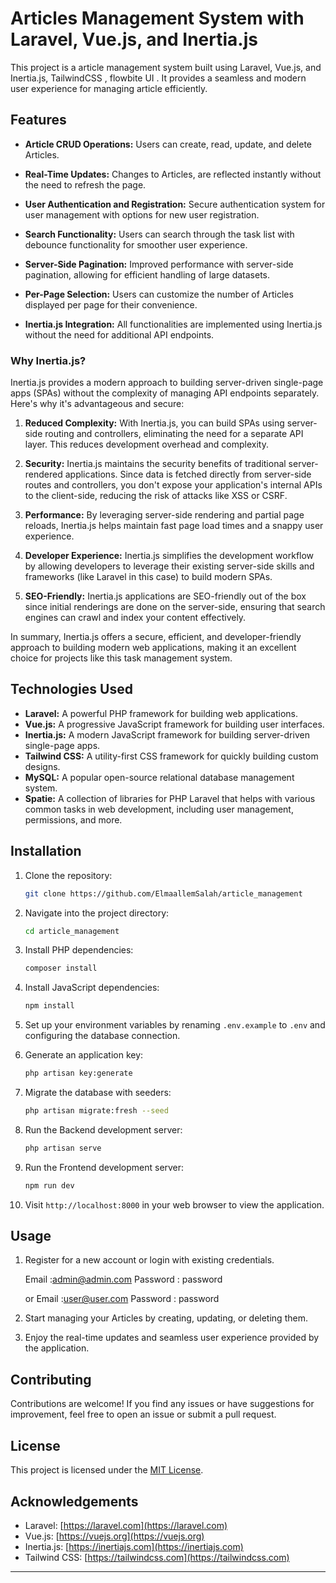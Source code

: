 # Articles Management System with Laravel, Vue.js, and Inertia.js

This project is a article management system built using Laravel, Vue.js, and Inertia.js, TailwindCSS , flowbite UI . It provides a seamless and modern user experience for managing article efficiently.

## Features

- **Article CRUD Operations:** Users can create, read, update, and delete Articles.
- **Real-Time Updates:** Changes to Articles, are reflected instantly without the need to refresh the page.
- **User Authentication and Registration:** Secure authentication system for user management with options for new user registration.

- **Search Functionality:** Users can search through the task list with debounce functionality for smoother user experience.
- **Server-Side Pagination:** Improved performance with server-side pagination, allowing for efficient handling of large datasets.
- **Per-Page Selection:** Users can customize the number of Articles displayed per page for their convenience.
- **Inertia.js Integration:** All functionalities are implemented using Inertia.js without the need for additional API endpoints.

### Why Inertia.js?

Inertia.js provides a modern approach to building server-driven single-page apps (SPAs) without the complexity of managing API endpoints separately. Here's why it's advantageous and secure:

1. **Reduced Complexity:** With Inertia.js, you can build SPAs using server-side routing and controllers, eliminating the need for a separate API layer. This reduces development overhead and complexity.

2. **Security:** Inertia.js maintains the security benefits of traditional server-rendered applications. Since data is fetched directly from server-side routes and controllers, you don't expose your application's internal APIs to the client-side, reducing the risk of attacks like XSS or CSRF.

3. **Performance:** By leveraging server-side rendering and partial page reloads, Inertia.js helps maintain fast page load times and a snappy user experience.

4. **Developer Experience:** Inertia.js simplifies the development workflow by allowing developers to leverage their existing server-side skills and frameworks (like Laravel in this case) to build modern SPAs.

5. **SEO-Friendly:** Inertia.js applications are SEO-friendly out of the box since initial renderings are done on the server-side, ensuring that search engines can crawl and index your content effectively.

In summary, Inertia.js offers a secure, efficient, and developer-friendly approach to building modern web applications, making it an excellent choice for projects like this task management system.

## Technologies Used

- **Laravel:** A powerful PHP framework for building web applications.
- **Vue.js:** A progressive JavaScript framework for building user interfaces.
- **Inertia.js:** A modern JavaScript framework for building server-driven single-page apps.
- **Tailwind CSS:** A utility-first CSS framework for quickly building custom designs.
- **MySQL:** A popular open-source relational database management system.
- **Spatie:** A collection of libraries for PHP Laravel that helps with various common tasks in web development, including user management, permissions, and more.

## Installation

1. Clone the repository:

    ```bash
    git clone https://github.com/ElmaallemSalah/article_management
    ```

2. Navigate into the project directory:

    ```bash
    cd article_management
    ```

3. Install PHP dependencies:

    ```bash
    composer install
    ```
  

4. Install JavaScript dependencies:

    ```bash
    npm install
    ```

5. Set up your environment variables by renaming `.env.example` to `.env` and configuring the database connection.

6. Generate an application key:

    ```bash
    php artisan key:generate
    ```

7. Migrate the database with seeders:

    ```bash
    php artisan migrate:fresh --seed
    ```

8. Run the Backend development server:

    ```bash
    php artisan serve
    ```
  
9. Run the Frontend development server:

   
      ```bash
    npm run dev
    ```

10. Visit `http://localhost:8000` in your web browser to view the application.

## Usage

1. Register for a new account or login with existing credentials.

   Email :admin@admin.com
   Password : password

   or 
   Email :user@user.com
   Password : password

2. Start managing your Articles by creating, updating, or deleting them.
3. Enjoy the real-time updates and seamless user experience provided by the application.

## Contributing

Contributions are welcome! If you find any issues or have suggestions for improvement, feel free to open an issue or submit a pull request.

## License

This project is licensed under the [MIT License](LICENSE).

## Acknowledgements

- Laravel: [https://laravel.com](https://laravel.com)
- Vue.js: [https://vuejs.org](https://vuejs.org)
- Inertia.js: [https://inertiajs.com](https://inertiajs.com)
- Tailwind CSS: [https://tailwindcss.com](https://tailwindcss.com)

---


